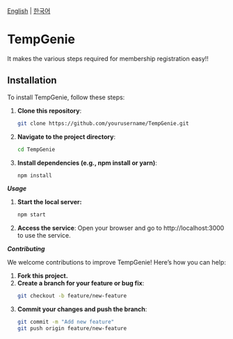 [English](README_en.md) | [한국어](README_ko.md)

# TempGenie
It makes the various steps required for membership registration easy!!

## Installation
To install TempGenie, follow these steps:

1. **Clone this repository**:
   ```bash
   git clone https://github.com/yourusername/TempGenie.git

2. **Navigate to the project directory**:
     ```bash
     cd TempGenie
3. **Install dependencies (e.g., npm install or yarn)**:
      ```bash
      npm install

***Usage***
1. **Start the local server:**
     ```bash
     npm start
2. **Access the service**:
    Open your browser and go to http://localhost:3000 to use the service.

***Contributing***

We welcome contributions to improve TempGenie! Here’s how you can help:

1. **Fork this project.**
2. **Create a branch for your feature or bug fix**:
   ```bash
   git checkout -b feature/new-feature

3. **Commit your changes and push the branch**:
   ```bash
   git commit -m "Add new feature"
   git push origin feature/new-feature
